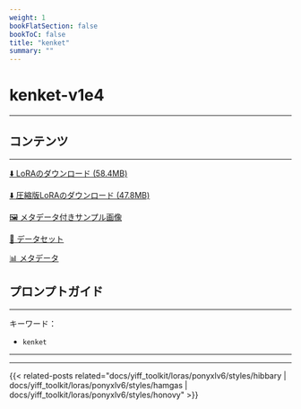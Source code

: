 ```yaml
---
weight: 1
bookFlatSection: false
bookToC: false
title: "kenket"
summary: ""
---
```


<!--markdownlint-disable MD025 MD033 -->

# kenket-v1e4

---

## コンテンツ

---

[⬇️ LoRAのダウンロード (58.4MB)](https://huggingface.co/k4d3/yiff_toolkit/resolve/main/ponyxl_loras/kenket-v1e4.safetensors?download=true)

[⬇️ 圧縮版LoRAのダウンロード (47.8MB)](https://huggingface.co/k4d3/yiff_toolkit/resolve/main/ponyxl_loras_shrunk_2/kenket-v1e4_frockpt1_th-3.55.safetensors?download=true)

[🖼️ メタデータ付きサンプル画像](https://huggingface.co/k4d3/yiff_toolkit/tree/main/static/{})

[📐 データセット](https://huggingface.co/datasets/k4d3/furry/tree/main/by_kenket)

[📊 メタデータ](https://huggingface.co/k4d3/yiff_toolkit/raw/main/ponyxl_loras/kenket-v1e4.json)

## プロンプトガイド

---

キーワード：

- `kenket`

---

---

{{< related-posts related="docs/yiff_toolkit/loras/ponyxlv6/styles/hibbary | docs/yiff_toolkit/loras/ponyxlv6/styles/hamgas | docs/yiff_toolkit/loras/ponyxlv6/styles/honovy" >}}
